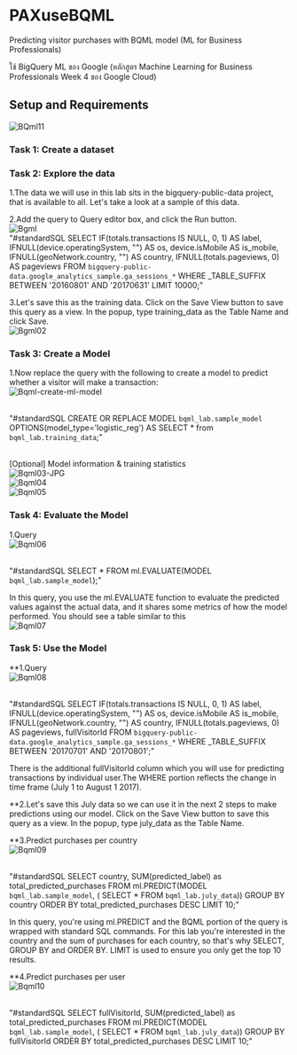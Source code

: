 # PAXuseBQML

Predicting visitor purchases with BQML model (ML for Business Professionals)

ใช้ BigQuery ML ของ Google (หลักสูตร Machine Learning for Business Professionals Week 4 ของ Google Cloud)

## Setup and Requirements 
<img src="https://i.postimg.cc/MK7x7QmL/BQml11.png" alt="BQml11"/>

### Task 1: Create a dataset



### Task 2: Explore the data

1.The data we will use in this lab sits in the bigquery-public-data project, that is available to all. Let's take a look at a sample of this data.

2.Add the query to Query editor box, and click the Run button.<br />
<img src="https://i.postimg.cc/Rqr83XY0/Bgml.jpg" alt="Bgml"/>
<br />"#standardSQL
SELECT
  IF(totals.transactions IS NULL, 0, 1) AS label,
  IFNULL(device.operatingSystem, "") AS os,
  device.isMobile AS is_mobile,
  IFNULL(geoNetwork.country, "") AS country,
  IFNULL(totals.pageviews, 0) AS pageviews
FROM
  `bigquery-public-data.google_analytics_sample.ga_sessions_*`
WHERE
  _TABLE_SUFFIX BETWEEN '20160801' AND '20170631'
LIMIT 10000;"

3.Let's save this as the training data. Click on the Save View button to save this query as a view. In the popup, type training_data as the Table Name and click Save.
<br /><img src="https://i.postimg.cc/d0HJ7cjt/Bgml02.jpg" alt="Bgml02"/>


### Task 3: Create a Model

1.Now replace the query with the following to create a model to predict whether a visitor will make a transaction:
<br /><img src="https://i.postimg.cc/DwhvHgzF/Bqml-create-ml-model.jpg" alt="Bqml-create-ml-model"/>

<br />"#standardSQL
CREATE OR REPLACE MODEL `bqml_lab.sample_model`
OPTIONS(model_type='logistic_reg') AS
SELECT * from `bqml_lab.training_data`;"

<br />[Optional] Model information & training statistics
<br /><img src="https://i.postimg.cc/yNYVY89b/Bqml03-JPG.jpg" alt="Bqml03-JPG"/>
<br /><img src="https://i.postimg.cc/13KmQqgF/Bqml04.jpg" alt="Bqml04"/>
<br /><img src="https://i.postimg.cc/G24dGgXP/Bqml05.jpg" alt="Bqml05"/>



### Task 4: Evaluate the Model

1.Query
<br /><img src="https://i.postimg.cc/YqY2dVMb/Bqml06.jpg" alt="Bqml06"/>

<br />"#standardSQL
SELECT
  *
FROM
  ml.EVALUATE(MODEL `bqml_lab.sample_model`);"

In this query, you use the ml.EVALUATE function to evaluate the predicted values against the actual data, and it shares some metrics of how the model performed. You should see a table similar to this
<br /><img src="https://i.postimg.cc/50D135rh/Bqml07.jpg" alt="Bqml07"/>


### Task 5: Use the Model

**1.Query
<br /><img src="https://i.postimg.cc/fyXsgtnJ/Bqml08.jpg" alt="Bqml08"/>

<br />"#standardSQL
SELECT
  IF(totals.transactions IS NULL, 0, 1) AS label,
  IFNULL(device.operatingSystem, "") AS os,
  device.isMobile AS is_mobile,
  IFNULL(geoNetwork.country, "") AS country,
  IFNULL(totals.pageviews, 0) AS pageviews,
  fullVisitorId
FROM
  `bigquery-public-data.google_analytics_sample.ga_sessions_*`
WHERE
  _TABLE_SUFFIX BETWEEN '20170701' AND '20170801';"
  
  There is the additional fullVisitorId column which you will use for predicting transactions by individual user.The WHERE portion reflects the change in time frame (July 1 to August 1 2017).
  
**2.Let's save this July data so we can use it in the next 2 steps to make predictions using our model. Click on the Save View button to save this query as a view. In the popup, type july_data as the Table Name.

**3.Predict purchases per country
<br /><img src="https://i.postimg.cc/dQTJ0Xkw/Bqml09.jpg" alt="Bqml09"/>

<br />  "#standardSQL
SELECT
  country,
  SUM(predicted_label) as total_predicted_purchases
FROM
  ml.PREDICT(MODEL `bqml_lab.sample_model`, (
SELECT * FROM `bqml_lab.july_data`))
GROUP BY country
ORDER BY total_predicted_purchases DESC
LIMIT 10;"

In this query, you're using ml.PREDICT and the BQML portion of the query is wrapped with standard SQL commands. For this lab you're interested in the country and the sum of purchases for each country, so that's why SELECT, GROUP BY and ORDER BY. LIMIT is used to ensure you only get the top 10 results.

**4.Predict purchases per user
<br /><img src="https://i.postimg.cc/rFXMRJxW/Bqml10.jpg" alt="Bqml10"/>

<br />"#standardSQL
SELECT
  fullVisitorId,
  SUM(predicted_label) as total_predicted_purchases
FROM
  ml.PREDICT(MODEL `bqml_lab.sample_model`, (
SELECT * FROM `bqml_lab.july_data`))
GROUP BY fullVisitorId
ORDER BY total_predicted_purchases DESC
LIMIT 10;"
